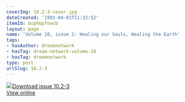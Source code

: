 ```yaml
---
coverImg: 10.2-3-cover.jpg
dateCreated: '1991-04-01T11:32:52'
itemId: bcphbpfnwcb
layout: page
name: 'Volume 10, issue 2: Healing our Souls, Healing the Earth'
tags:
- hasAuthor: dreamnetwork
- hasTag: dream-network-volume-10
- hasTag: dreamnetwork
type: post
urlSlug: 10.2-3
---
```

<img class="card-journal-img" src="../images/10.2-3-rect.jpg"/><a href="../files/pdfs/Volume_10/10.2-3-Dream-Network-Journal_Volume-10_No-2-3.pdf" download="">Download issue 10.2-3</a><br><a href="../files/pdfs/Volume_10/10.2-3-Dream-Network-Journal_Volume-10_No-2-3.pdf">View online</a>